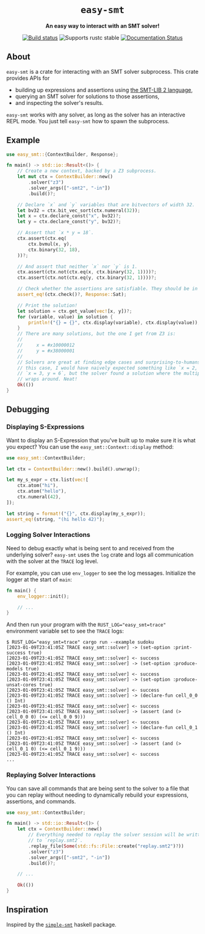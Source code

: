 <div align="center">
  <h1><code>easy-smt</code></h1>

  <p>
    <strong>An easy way to interact with an SMT solver!</strong>
  </p>

  <p>
    <a href="https://github.com/elliottt/easy-smt/actions?query=workflow%3ACI"><img src="https://github.com/elliottt/easy-smt/actions/workflows/ci.yml/badge.svg" alt="Build status" /></a>
    <img src="https://img.shields.io/badge/rustc-stable+-green.svg" alt="Supports rustc stable" />
    <a href="https://docs.rs/easy-smt"><img src="https://docs.rs/easy-smt/badge.svg" alt="Documentation Status" /></a>
  </p>
</div>

## About

`easy-smt` is a crate for interacting with an SMT solver subprocess. This crate
provides APIs for

* building up expressions and assertions using [the SMT-LIB 2
  language](https://smtlib.cs.uiowa.edu/),
* querying an SMT solver for solutions to those assertions,
* and inspecting the solver's results.

`easy-smt` works with any solver, as long as the solver has an interactive REPL
mode. You just tell `easy-smt` how to spawn the subprocess.

## Example

```rust
use easy_smt::{ContextBuilder, Response};

fn main() -> std::io::Result<()> {
    // Create a new context, backed by a Z3 subprocess.
    let mut ctx = ContextBuilder::new()
        .solver("z3")
        .solver_args(["-smt2", "-in"])
        .build()?;

    // Declare `x` and `y` variables that are bitvectors of width 32.
    let bv32 = ctx.bit_vec_sort(ctx.numeral(32));
    let x = ctx.declare_const("x", bv32)?;
    let y = ctx.declare_const("y", bv32)?;

    // Assert that `x * y = 18`.
    ctx.assert(ctx.eq(
        ctx.bvmul(x, y),
        ctx.binary(32, 18),
    ))?;

    // And assert that neither `x` nor `y` is 1.
    ctx.assert(ctx.not(ctx.eq(x, ctx.binary(32, 1))))?;
    ctx.assert(ctx.not(ctx.eq(y, ctx.binary(32, 1))))?;

    // Check whether the assertions are satisfiable. They should be in this example.
    assert_eq!(ctx.check()?, Response::Sat);

    // Print the solution!
    let solution = ctx.get_value(vec![x, y])?;
    for (variable, value) in solution {
        println!("{} = {}", ctx.display(variable), ctx.display(value));
    }
    // There are many solutions, but the one I get from Z3 is:
    //
    //     x = #x10000012
    //     y = #x38000001
    //
    // Solvers are great at finding edge cases and surprising-to-humans results! In
    // this case, I would have naively expected something like `x = 2, y = 9` or
    // `x = 3, y = 6`, but the solver found a solution where the multiplication
    // wraps around. Neat!
    Ok(())
}
```

## Debugging

### Displaying S-Expressions

Want to display an S-Expression that you've built up to make sure it is what you
expect? You can use the `easy_smt::Context::display` method:

```rust
use easy_smt::ContextBuilder;

let ctx = ContextBuilder::new().build().unwrap();

let my_s_expr = ctx.list(vec![
    ctx.atom("hi"),
    ctx.atom("hello"),
    ctx.numeral(42),
]);

let string = format!("{}", ctx.display(my_s_expr));
assert_eq!(string, "(hi hello 42)");
```

### Logging Solver Interactions

Need to debug exactly what is being sent to and received from the underlying
solver? `easy-smt` uses the `log` crate and logs all communication with the
solver at the `TRACE` log level.

For example, you can use `env_logger` to see the log messages. Initialize the
logger at the start of `main`:

```rust
fn main() {
    env_logger::init();

    // ...
}
```

And then run your program with the `RUST_LOG="easy_smt=trace"` environment
variable set to see the `TRACE` logs:

```shell
$ RUST_LOG="easy_smt=trace" cargo run --example sudoku
[2023-01-09T23:41:05Z TRACE easy_smt::solver] -> (set-option :print-success true)
[2023-01-09T23:41:05Z TRACE easy_smt::solver] <- success
[2023-01-09T23:41:05Z TRACE easy_smt::solver] -> (set-option :produce-models true)
[2023-01-09T23:41:05Z TRACE easy_smt::solver] <- success
[2023-01-09T23:41:05Z TRACE easy_smt::solver] -> (set-option :produce-unsat-cores true)
[2023-01-09T23:41:05Z TRACE easy_smt::solver] <- success
[2023-01-09T23:41:05Z TRACE easy_smt::solver] -> (declare-fun cell_0_0 () Int)
[2023-01-09T23:41:05Z TRACE easy_smt::solver] <- success
[2023-01-09T23:41:05Z TRACE easy_smt::solver] -> (assert (and (> cell_0_0 0) (<= cell_0_0 9)))
[2023-01-09T23:41:05Z TRACE easy_smt::solver] <- success
[2023-01-09T23:41:05Z TRACE easy_smt::solver] -> (declare-fun cell_0_1 () Int)
[2023-01-09T23:41:05Z TRACE easy_smt::solver] <- success
[2023-01-09T23:41:05Z TRACE easy_smt::solver] -> (assert (and (> cell_0_1 0) (<= cell_0_1 9)))
[2023-01-09T23:41:05Z TRACE easy_smt::solver] <- success
...
```

### Replaying Solver Interactions

You can save all commands that are being sent to the solver to a file that you
can replay without needing to dynamically rebuild your expressions, assertions,
and commands.

```rust
use easy_smt::ContextBuilder;

fn main() -> std::io::Result<()> {
    let ctx = ContextBuilder::new()
        // Everything needed to replay the solver session will be written
        // to `replay.smt2`.
        .replay_file(Some(std::fs::File::create("replay.smt2")?))
        .solver("z3")
        .solver_args(["-smt2", "-in"])
        .build()?;

    // ...

    Ok(())
}
```

## Inspiration

Inspired by the [`simple-smt`](https://hackage.haskell.org/package/simple-smt)
haskell package.
